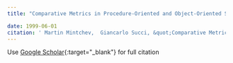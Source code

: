 ```yaml
---
title: "Comparative Metrics in Procedure-Oriented and Object-Oriented Software Implementations of a Simple Single-Input-Single-Output Digital Process Control Problem in Educational Environment"

date: 1999-06-01
citation: ' Martin Mintchev,  Giancarlo Succi, &quot;Comparative Metrics in Procedure-Oriented and Object-Oriented Software Implementations of a Simple Single-Input-Single-Output Digital Process Control Problem in Educational Environment.&quot;, 1999.'
---
```

Use [Google Scholar](https://scholar.google.com/scholar?q=Comparative+Metrics+in+Procedure+Oriented+and+Object+Oriented+Software+Implementations+of+a+Simple+Single+Input+Single+Output+Digital+Process+Control+Problem+in+Educational+Environment){:target="_blank"} for full citation